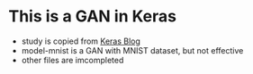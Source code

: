 # This is a GAN in Keras

* study is copied from [Keras Blog](https://blog.keras.io)
* model-mnist is a GAN with MNIST dataset, but not effective
* other files are imcompleted

